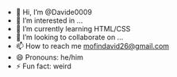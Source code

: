 - 👋 Hi, I’m @Davide0009
- 👀 I’m interested in ...
- 🌱 I’m currently learning HTML/CSS
- 💞️ I’m looking to collaborate on ...
- 📫 How to reach me mofindavid26@gmail.com
- 😄 Pronouns: he/him
- ⚡ Fun fact: weird

<!---
Davide0009/Davide0009 is a ✨ special ✨ repository because its `README.md` (this file) appears on your GitHub profile.
You can click the Preview link to take a look at your changes.
--->
